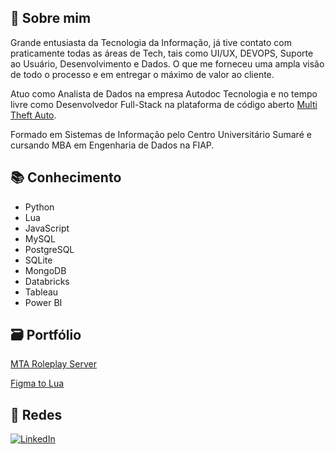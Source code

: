 
## 🌟 Sobre mim
Grande entusiasta da Tecnologia da Informação, já tive contato com praticamente todas as áreas de Tech, tais como UI/UX, DEVOPS, Suporte ao Usuário, Desenvolvimento e Dados. O que me forneceu uma ampla visão de todo o processo e em entregar o máximo de valor ao cliente.

Atuo como Analista de Dados na empresa Autodoc Tecnologia e no tempo livre como Desenvolvedor Full-Stack na plataforma de código aberto [Multi Theft Auto](https://github.com/multitheftauto/mtasa-blue).

Formado em Sistemas de Informação pelo Centro Universitário Sumaré e cursando MBA em Engenharia de Dados na FIAP.

## 📚 Conhecimento
- Python
- Lua
- JavaScript
- MySQL
- PostgreSQL
- SQLite
- MongoDB
- Databricks
- Tableau
- Power BI

## 🗃 Portfólio
[MTA Roleplay Server](https://github.com/gui-ber?tab=repositories)

[Figma to Lua](https://github.com/gui-ber?tab=repositories)

## 📱 Redes

[![LinkedIn](https://img.shields.io/badge/linkedin-%230077B5.svg?style=for-the-badge&logo=linkedin&logoColor=white)](https://www.linkedin.com/in/guilherme-leite-9a310a218)
